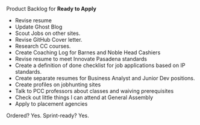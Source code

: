 Product Backlog for __Ready to Apply__

- Revise resume
- Update Ghost Blog
- Scout Jobs on other sites.
- Revise GitHub Cover letter.
- Research CC courses.
- Create Coaching Log for Barnes and Noble Head Cashiers
- Revise resume to meet Innovate Pasadena standards
- Create a definition of done checklist for job applications based on IP standards.
- Create separate resumes for Business Analyst and Junior Dev positions.
- Create profiles on jobhunting sites
- Talk to PCC professors about classes and waiving prerequisites
- Check out little things I can attend at General Assembly
- Apply to placement agencies

Ordered? Yes.
Sprint-ready? Yes.
